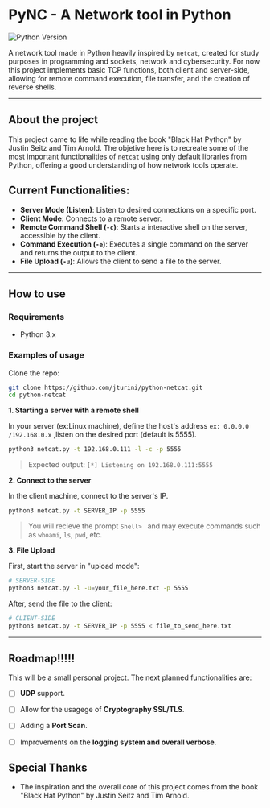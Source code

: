 # PyNC - A Network tool in Python

![Python Version](https://img.shields.io/badge/python-3.x-blue.svg)

A network tool made in Python heavily inspired by `netcat`, created for study purposes in programming and sockets, network and cybersecurity. For now this project implements basic TCP functions, both client and server-side, allowing for remote command execution, file transfer, and the creation of reverse shells.

---

## About the project

This project came to life while reading the book "Black Hat Python" by Justin Seitz and Tim Arnold. The objetive here is to recreate some of the most important functionalities of `netcat` using only default libraries from Python, offering a good understanding of how network tools operate. 

## Current Functionalities:

-   **Server Mode (Listen)**: Listen to desired connections on a specific port.
-   **Client Mode**: Connects to a remote server.
-   **Remote Command Shell (`-c`)**: Starts a interactive shell on the server, accessible by the client.
-   **Command Execution (`-e`)**: Executes a single command on the server and returns the output to the client.
-   **File Upload (`-u`)**: Allows the client to send a file to the server.

---

## How to use

### Requirements

-   Python 3.x

### Examples of usage

Clone the repo:
```bash
git clone https://github.com/jturini/python-netcat.git
cd python-netcat
```

**1. Starting a server with a remote shell**

In your server (ex:Linux machine), define the host's address `ex: 0.0.0.0 /192.168.0.x` ,listen on the desired port (default is 5555).

```bash
python3 netcat.py -t 192.168.0.111 -l -c -p 5555
```
> Expected output: `[*] Listening on 192.168.0.111:5555`

**2. Connect to the server**

In the client machine, connect to the server's IP.

```bash
python3 netcat.py -t SERVER_IP -p 5555
```
> You will recieve the prompt `Shell> ` and may execute commands such as `whoami`, `ls`, `pwd`, etc.

**3. File Upload**

First, start the server in "upload mode":
```bash
# SERVER-SIDE
python3 netcat.py -l -u=your_file_here.txt -p 5555
```

After, send the file to the client:
```bash
# CLIENT-SIDE
python3 netcat.py -t SERVER_IP -p 5555 < file_to_send_here.txt
```

---

## Roadmap!!!!!

This will be a small personal project. The next planned functionalities are:

-   [ ] **UDP** support.
-   [ ] Allow for the usagege of **Cryptography SSL/TLS**.
-   [ ] Adding a **Port Scan**.
-   [ ] Improvements on the **logging system and overall verbose**.


## Special Thanks

-   The inspiration and the overall core of this project comes from the book "Black Hat Python" by Justin Seitz and Tim Arnold.
